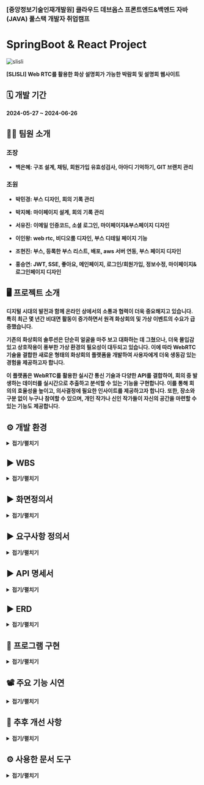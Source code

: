 ### [중앙정보기술인재개발원] 클라우드 데브옵스 프론트엔드&백엔드 자바(JAVA) 풀스택 개발자 취업캠프
# SpringBoot & React Project
![slisli](https://github.com/dmsp0/slisli_frontend/assets/156063957/bec63d81-fbfd-47e8-94c1-81a116cd3a64)


<strong>[SLISLI] Web RTC를 활용한 화상 설명회가 가능한 박람회 및 설명회 웹사이트   
## 🗓 개발 기간  
<strong> 2024-05-27 ~ 2024-06-26   

## 💁‍♀️ 팀원 소개   
### 조장

*  백은혜: 구조 설계, 채팅, 회원가입 유효성검사, 아아디 기억하기, GIT 브랜치 관리  

### 조원

*  박민경: 부스 디자인, 회의 기록 관리

*  박지혜: 마이페이지 설계, 회의 기록 관리

*  서유진: 이메일 인증코드, 소셜 로그인, 마이페이지&부스페이지 디자인

*  이인왕: web rtc, 비디오룸 디자인, 부스 디테일 페이지 기능

*  조현진: 부스, 등록한 부스 리스트, 배포, aws 서버 연동, 부스 페이지 디자인

*  홍승연: JWT, SSE, 좋아요, 메인페이지, 로그인/회원가입, 정보수정, 마이페이지&로그인페이지 디자인   
  


## 🖥 프로젝트 소개
디지털 시대의 발전과 함께 온라인 상에서의 소통과 협력이 더욱 중요해지고 있습니다. 특히 최근 몇 년간 비대면 활동이 증가하면서 원격 화상회의 및 가상 이벤트의 수요가 급증했습니다.

기존의 화상회의 솔루션은 단순히 얼굴을 마주 보고 대화하는 데 그쳤으나, 더욱 몰입감 있고 상호작용이 풍부한 가상 환경의 필요성이 대두되고 있습니다. 이에 따라 WebRTC 기술을 결합한 새로운 형태의 화상회의 플랫폼을 개발하여 사용자에게 더욱 생동감 있는 경험을 제공하고자 합니다.

이 플랫폼은 WebRTC를 활용한 실시간 통신 기술과 다양한 API를 결합하여, 회의 중 발생하는 데이터를 실시간으로 추출하고 분석할 수 있는 기능을 구현합니다. 이를 통해 회의의 효율성을 높이고, 의사결정에 필요한 인사이트를 제공하고자 합니다. 또한, 장소와 구분 없이 누구나 참여할 수 있으며, 개인 작가나 신인 작가들이 자신의 공간을 마련할 수 있는 기능도 제공합니다.



## ⚙️ 개발 환경
<details>
<summary>접기/펼치기</summary>

  
![7](https://github.com/dmsp0/slisli_frontend/assets/156063957/dbaf9fd4-21ed-4c18-ac86-02a1a6c41104)   
</details>


## ▶️ WBS
<details>
<summary>접기/펼치기</summary>
  
![10](https://github.com/dmsp0/slisli_frontend/assets/156063957/34a3d46e-0e5b-44bd-911b-43065cc89164)   
</details>


## ▶️ 화면정의서
<details>
<summary>접기/펼치기</summary>
  
![11](https://github.com/dmsp0/slisli_frontend/assets/156063957/b3758061-6f7c-4d4b-adae-e8ee9e0d2772)   
</details>


## ▶️ 요구사항 정의서
<details>
<summary>접기/펼치기</summary>
  
![요구사항정의서](https://github.com/dmsp0/slisli_frontend/assets/156063957/9c3fdec6-990c-4bb2-a687-ad326469ae0d)   
</details>

## ▶️ API 명세서 
<details>
<summary>접기/펼치기</summary>

![slisli](https://github.com/dmsp0/slisli_frontend/assets/156063957/33e9003f-68d6-4103-82e2-8525e97a6d85)

![slisli (1)](https://github.com/dmsp0/slisli_frontend/assets/156063957/13f18ff4-6044-4e11-9a27-0b9f9de9ef3a)   
</details>

## ▶️ ERD
<details>
<summary>접기/펼치기</summary>
  
![KakaoTalk_20240625_161550396](https://github.com/dmsp0/slisli_frontend/assets/156063957/45e4ee4f-48fd-4dc3-8fb7-e28aa869ea59)   
</details>

## 💾 프로그램 구현
<details>
<summary>접기/펼치기</summary>
  
### 1.메인 페이지 
- 부스, 개최자, 유저 수 카운팅  
- framer 를 활용한 animation  
![image](https://github.com/dmsp0/slisli_frontend/assets/156065910/42f6b4e2-f0f3-457d-8395-933b65a4fc2e)   

### 2.사용자 인증
- 회원가입 코드  
- 이메일 인증 코드  
![image](https://github.com/dmsp0/slisli_frontend/assets/156065910/aa803843-080c-4c9f-b31e-9dca6719102c)   

- 로그인 코드  
![image](https://github.com/dmsp0/slisli_frontend/assets/156065910/ae3b8e21-eb2a-4470-8954-5a9840b657d5)  

### 3.소셜 로그인  
- 소셜 로그인 코드  
![image](https://github.com/dmsp0/slisli_frontend/assets/156065910/f27d0639-4bd7-4053-b0ec-8fab8a91669c)  

### 4.정보수정 및 탈퇴  
- 정보수정 코드  
- 정보삭제 후 탈퇴 코드  
![image](https://github.com/dmsp0/slisli_frontend/assets/156065910/8acd4d38-c8a1-4499-b0b9-17454e604794)  

### 5.부스 등록  
- 부스 생성 코드  
![image](https://github.com/dmsp0/slisli_frontend/assets/156065910/1f0d3e10-c5a6-4b60-a3b1-942c29129344)     

### 6.부스 리스트  
- 부스 리스트 코드  
![image](https://github.com/dmsp0/slisli_frontend/assets/156065910/7e7e3fc4-d604-43c3-861c-eb516782cd7f)   
</details>

## 📽 주요 기능 시연
<details>
<summary>접기/펼치기</summary>
  
YouTube 시연 영상  
([https://youtube.com/](https://www.youtube.com/watch?v=yFlFfHi0YKM))  
</details>


## 🔨 추후 개선 사항  
<details>
<summary>접기/펼치기</summary>

1. **녹화 기능**
   - 녹화 기능 API (Agora Recording API, Zoom API 등)를 이용해 회의에 참가하지 못한 이용자에게 회의 녹화본 제공
   
2. **자막 기능**
   - 실시간 자막 기능을 도입하여, 회의 참여자에게 외국어 자막 제공
   - Socket.IO를 사용하여 실시간 통신을 유지하고, Google Cloud Translation API 또는 Microsoft Azure Translator를 활용하여 텍스트를 다른 언어로 번역하여 자막으로 제공

3. **신고 기능**
   - 사용자 편의를 위해 채팅창에 신고기능 도입

4. **향후 계획**
   - 외국어 자막을 제공하여, 외국인들이 시간과 장소에 구애받지 않고 화상 설명회 및 박람회에 참여할 수 있는 환경 제공
   - 한국 이용자에 국한되지 않고 글로벌 사용자들을 대상으로 확장
</details>


## ⚙️ 사용한 문서 도구
<details>
<summary>접기/펼치기</summary>
  
백엔드 : [바로가기](https://github.com/dmsp0/slisli_backend)  
프론트 : [바로가기](https://github.com/dmsp0/slisli_frontend)  
채팅서버 : [바로가기](https://github.com/dmsp0/slisli_chatserver)  
노션 : [바로가기](https://www.notion.so/joongang-slisli/1e80165e962448cba58782823cbcbbdd)  
피그마 : [바로가기](https://www.figma.com/proto/kEE6MULmHvQalmF4K49FpD/Untitled?node-id=0-1&t=sQGXDKfcBaiHP85Q-1)  
구글 드라이브 : [바로가기](https://drive.google.com/drive/u/0/folders/1yi1ZDd0qQ-GlMoYSYhMs02jTzSB34Ptz)
</details>

